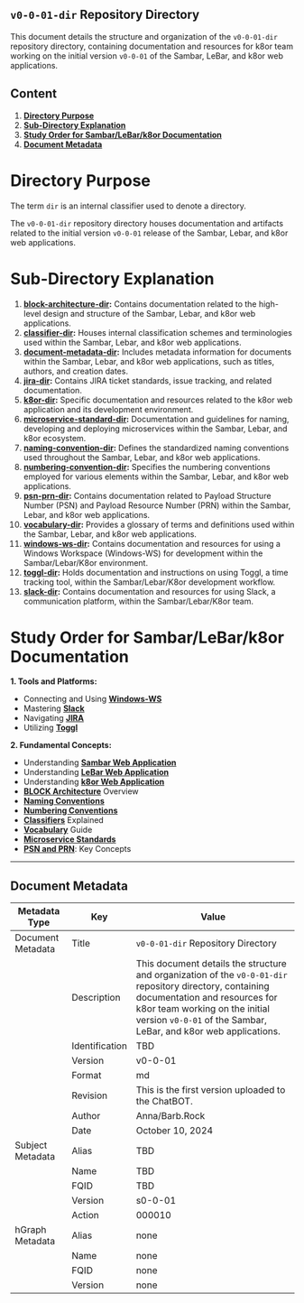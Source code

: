 ## `v0-0-01-dir` Repository Directory

This document details the structure and organization of the `v0-0-01-dir` repository directory, containing documentation and resources for k8or team working on the initial version `v0-0-01` of the Sambar, LeBar, and k8or web applications.

## Content

1. **[Directory Purpose](#Directory-Purpose)**
2. **[Sub-Directory Explanation](#Sub-Directory-Explanation)**
3. **[Study Order for Sambar/LeBar/k8or Documentation](#Study-Order-for-Sambar-LeBar-k8or-Documentation)**
4. **[Document Metadata](#Document-Metadata)**

<h1 id="Directory-Purpose">Directory Purpose</h1>

The term `dir` is an internal classifier used to denote a directory.

The `v0-0-01-dir` repository directory houses documentation and artifacts related to the initial version `v0-0-01` release of the Sambar, Lebar, and k8or web applications.

<h1 id="Sub-Directory-Explanation">Sub-Directory Explanation</h1>

1. **[block-architecture-dir](https://github.com/k8or-development-dgo/fundamental-smr-lbr-k8r-doc-rep-k8d/tree/k8or-dev/v0-0-01-dir/block-architecture-dir):** Contains documentation related to the high-level design and structure of the Sambar, Lebar, and k8or web applications.
2. **[classifier-dir](https://github.com/k8or-development-dgo/fundamental-smr-lbr-k8r-doc-rep-k8d/tree/k8or-dev/v0-0-01-dir/classifier-dir):** Houses internal classification schemes and terminologies used within the Sambar, Lebar, and k8or web applications.
3. **[document-metadata-dir](https://github.com/k8or-development-dgo/fundamental-smr-lbr-k8r-doc-rep-k8d/tree/k8or-dev/v0-0-01-dir/document-metadata-dir):** Includes metadata information for documents within the Sambar, Lebar, and k8or web applications, such as titles, authors, and creation dates.
4. **[jira-dir](https://github.com/k8or-development-dgo/fundamental-smr-lbr-k8r-doc-rep-k8d/tree/k8or-dev/v0-0-01-dir/jira-dir):** Contains JIRA ticket standards, issue tracking, and related documentation.
5. **[k8or-dir](https://github.com/k8or-development-dgo/fundamental-smr-lbr-k8r-doc-rep-k8d/tree/k8or-dev/v0-0-01-dir/k8or-dir):** Specific documentation and resources related to the k8or web application and its development environment.
6. **[microservice-standard-dir](https://github.com/k8or-development-dgo/fundamental-smr-lbr-k8r-doc-rep-k8d/tree/k8or-dev/v0-0-01-dir/microservice-standard-dir):** Documentation and guidelines for naming, developing and deploying microservices within the Sambar, Lebar, and k8or ecosystem.
7. **[naming-convention-dir](https://github.com/k8or-development-dgo/fundamental-smr-lbr-k8r-doc-rep-k8d/tree/k8or-dev/v0-0-01-dir/naming-convention-dir):** Defines the standardized naming conventions used throughout the Sambar, Lebar, and k8or web applications.
8. **[numbering-convention-dir](https://github.com/k8or-development-dgo/fundamental-smr-lbr-k8r-doc-rep-k8d/tree/k8or-dev/v0-0-01-dir/numbering-convention-dir):** Specifies the numbering conventions employed for various elements within the Sambar, Lebar, and k8or web applications.
9. **[psn-prn-dir](https://github.com/k8or-development-dgo/fundamental-smr-lbr-k8r-doc-rep-k8d/tree/k8or-dev/v0-0-01-dir/psn-prn-dir):** Contains documentation related to Payload Structure Number (PSN) and Payload Resource Number (PRN) within the Sambar, Lebar, and k8or web applications.
10. **[vocabulary-dir](https://github.com/k8or-development-dgo/fundamental-smr-lbr-k8r-doc-rep-k8d/tree/k8or-dev/v0-0-01-dir/vocabulary-dir):** Provides a glossary of terms and definitions used within the Sambar, Lebar, and k8or web applications.
11. **[windows-ws-dir](https://github.com/k8or-development-dgo/fundamental-smr-lbr-k8r-doc-rep-k8d/tree/k8or-dev/v0-0-01-dir/windows-ws-dir):** Contains documentation and resources for using a Windows Workspace (Windows-WS) for development within the Sambar/Lebar/K8or environment.
12. **[toggl-dir](https://github.com/k8or-development-dgo/fundamental-smr-lbr-k8r-doc-rep-k8d/tree/k8or-dev/v0-0-01-dir/toggl-dir):** Holds documentation and instructions on using Toggl, a time tracking tool, within the Sambar/Lebar/K8or development workflow.
13. **[slack-dir](https://github.com/k8or-development-dgo/fundamental-smr-lbr-k8r-doc-rep-k8d/tree/k8or-dev/v0-0-01-dir/slack-dir):** Contains documentation and resources for using Slack, a communication platform, within the Sambar/Lebar/K8or team.

<h1 id="Study-Order-for-Sambar-LeBar-k8or-Documentation">Study Order for Sambar/LeBar/k8or Documentation</h1>

**1. Tools and Platforms:**
   * Connecting and Using **[Windows-WS](https://github.com/k8or-development-dgo/fundamental-smr-lbr-k8r-doc-rep-k8d/tree/k8or-dev/v0-0-01-dir/windows-ws-dir)**
   * Mastering **[Slack](https://github.com/k8or-development-dgo/fundamental-smr-lbr-k8r-doc-rep-k8d/tree/k8or-dev/v0-0-01-dir/slack-dir)**
   * Navigating **[JIRA](https://github.com/k8or-development-dgo/fundamental-smr-lbr-k8r-doc-rep-k8d/tree/k8or-dev/v0-0-01-dir/jira-dir)**
   * Utilizing **[Toggl](https://github.com/k8or-development-dgo/fundamental-smr-lbr-k8r-doc-rep-k8d/tree/k8or-dev/v0-0-01-dir/toggl-dir)**

**2. Fundamental Concepts:**
   * Understanding **[Sambar Web Application](https://github.com/k8or-development-dgo/fundamental-smr-lbr-k8r-doc-rep-k8d/tree/k8or-dev/v0-0-01-dir/sambar-dir)**
   * Understanding **[LeBar Web Application](https://github.com/k8or-development-dgo/fundamental-smr-lbr-k8r-doc-rep-k8d/tree/k8or-dev/v0-0-01-dir/lebar-dir)**
   * Understanding **[k8or Web Application](https://github.com/k8or-development-dgo/fundamental-smr-lbr-k8r-doc-rep-k8d/tree/k8or-dev/v0-0-01-dir/k8or-dir)**
   * **[BLOCK Architecture](https://github.com/k8or-development-dgo/fundamental-smr-lbr-k8r-doc-rep-k8d/tree/k8or-dev/v0-0-01-dir/block-architecture-dir)** Overview
   * **[Naming Conventions](https://github.com/k8or-development-dgo/fundamental-smr-lbr-k8r-doc-rep-k8d/tree/k8or-dev/v0-0-01-dir/naming-convention-dir)**
   * **[Numbering Conventions](https://github.com/k8or-development-dgo/fundamental-smr-lbr-k8r-doc-rep-k8d/tree/k8or-dev/v0-0-01-dir/numbering-convention-dir)**
   * **[Classifiers](https://github.com/k8or-development-dgo/fundamental-smr-lbr-k8r-doc-rep-k8d/tree/k8or-dev/v0-0-01-dir/classifier-dir)** Explained
   * **[Vocabulary](https://github.com/k8or-development-dgo/fundamental-smr-lbr-k8r-doc-rep-k8d/tree/k8or-dev/v0-0-01-dir/vocabulary-dir)** Guide
   * **[Microservice Standards](https://github.com/k8or-development-dgo/fundamental-smr-lbr-k8r-doc-rep-k8d/tree/k8or-dev/v0-0-01-dir/microservice-standard-dir)**
   * **[PSN and PRN](https://github.com/k8or-development-dgo/fundamental-smr-lbr-k8r-doc-rep-k8d/tree/k8or-dev/v0-0-01-dir/psn-prn-dir)**: Key Concepts

---

<h2 id="Document-Metadata">Document Metadata</h2>

| Metadata Type | Key | Value |
|---|---|---|
| Document Metadata | Title | `v0-0-01-dir` Repository Directory |
| | Description | This document details the structure and organization of the `v0-0-01-dir` repository directory, containing documentation and resources for k8or team working on the initial version `v0-0-01` of the Sambar, LeBar, and k8or web applications. |
| | Identification | TBD | |
| | Version | v0-0-01 | |
| | Format | md | |
| | Revision | This is the first version uploaded to the ChatBOT. |
| | Author | Anna/Barb.Rock |
| | Date | October 10, 2024 |
| Subject Metadata | Alias | TBD |
| |  Name | TBD |
| |  FQID | TBD |
| |  Version | s0-0-01 |
| |  Action | 000010 |
| hGraph Metadata | Alias | none |
| |  Name | none |
| |  FQID | none |
| |  Version | none |